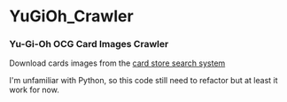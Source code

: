 # YuGiOh_Crawler

### Yu-Gi-Oh OCG Card Images Crawler

Download cards images from the <a href="http://www.ocg.idv.tw/" target="_blank">card store search system</a>

I'm unfamiliar with Python, so this code still need to refactor but at least it work for now.
